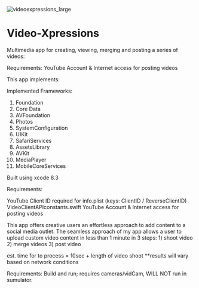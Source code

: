 ![videoexpressions_large](https://user-images.githubusercontent.com/12479502/32527151-cce1398e-c3fa-11e7-8414-21863196e395.png)

# Video-Xpressions

Multimedia app for creating, viewing, merging and posting a series of videos:


Requirements: 
YouTube Account & Internet access for posting videos

This app implements:



Implemented Frameworks:
1) Foundation
2) Core Data
3) AVFoundation
4) Photos
5) SystemConfiguration
6) UIKit
7) SafariServices
8) AssetsLibrary
9) AVKit
10) MediaPlayer
11) MobileCoreServices



Built using xcode 8.3



Requirements:

YouTube Client ID required for info.plist (keys: ClientID / ReverseClientID)
VideoClientAPIconstants.swift
YouTube Account & Internet access for posting videos

This app offers creative users an effortless approach to add content to a social media outlet. The seamless approach of my app allows a user to upload custom video content in less than 1 minute in 3 steps: 1)    shoot video 2)    merge videos  3)    post video

est. time for to process = 10sec + length of video shoot
**results will vary based on network conditions

Requirements: Build and run; requires cameras/vidCam, WILL NOT run in sumulator.

